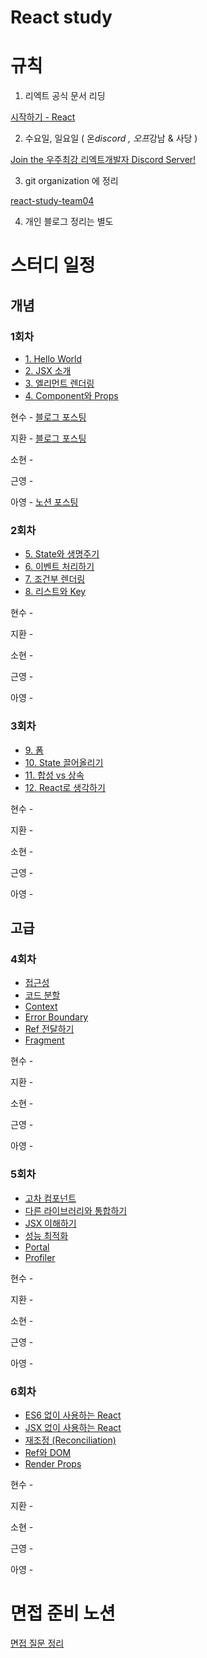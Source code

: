 # React study

# 규칙

1. 리엑트 공식 문서 리딩

[시작하기 - React](https://ko.reactjs.org/docs/getting-started.html)

2. 수요일, 일요일 ( 온*discord , 오프*강남 & 사당 )

[Join the 우주최강 리엑트개발자 Discord Server!](https://discord.gg/dRQU8Kwr)

3. git organization 에 정리

[react-study-team04](https://github.com/react-study-team04)

4. 개인 블로그 정리는 별도

# 스터디 일정

## 개념

### 1회차

- [1. Hello World](https://ko.reactjs.org/docs/hello-world.html)
- [2. JSX 소개](https://ko.reactjs.org/docs/introducing-jsx.html)
- [3. 엘리먼트 렌더링](https://ko.reactjs.org/docs/rendering-elements.html)
- [4. Component와 Props](https://www.notion.so/21e245bc0abb4c69bff4b5dec3218758)

현수 - [블로그 포스팅](https://fe-hyunsu.github.io/react-study-01)

지환 - [블로그 포스팅](https://consolekakao.github.io/%EB%A6%AC%EC%95%A1%ED%8A%B8%EB%B6%80%EC%88%98%EA%B8%B0)

소현 -

근영 -

아영 - [노션 포스팅](https://lime-textbook-f24.notion.site/1-9699e38e929b4a32a42fc323f8e4da2c)

### 2회차

- [5. State와 생명주기](https://ko.reactjs.org/docs/state-and-lifecycle.html)
- [6. 이벤트 처리하기](https://ko.reactjs.org/docs/handling-events.html)
- [7. 조건부 렌더링](https://ko.reactjs.org/docs/conditional-rendering.html)
- [8. 리스트와 Key](https://ko.reactjs.org/docs/lists-and-keys.html)

현수 -

지환 -

소현 -

근영 -

아영 -

### 3회차

- [9. 폼](https://ko.reactjs.org/docs/forms.html)
- [10. State 끌어올리기](https://ko.reactjs.org/docs/lifting-state-up.html)
- [11. 합성 vs 상속](https://ko.reactjs.org/docs/composition-vs-inheritance.html)
- [12. React로 생각하기](https://ko.reactjs.org/docs/thinking-in-react.html)

현수 -

지환 -

소현 -

근영 -

아영 -

## 고급

### 4회차

- [접근성](https://ko.reactjs.org/docs/accessibility.html)
- [코드 분할](https://ko.reactjs.org/docs/code-splitting.html)
- [Context](https://ko.reactjs.org/docs/context.html)
- [Error Boundary](https://www.notion.so/21e245bc0abb4c69bff4b5dec3218758)
- [Ref 전달하기](https://ko.reactjs.org/docs/forwarding-refs.html)
- [Fragment](https://ko.reactjs.org/docs/fragments.html)

현수 -

지환 -

소현 -

근영 -

아영 -

### 5회차

- [고차 컴포넌트](https://ko.reactjs.org/docs/higher-order-components.html)
- [다른 라이브러리와 통합하기](https://ko.reactjs.org/docs/integrating-with-other-libraries.html)
- [JSX 이해하기](https://ko.reactjs.org/docs/jsx-in-depth.html)
- [성능 최적화](https://ko.reactjs.org/docs/optimizing-performance.html)
- [Portal](https://ko.reactjs.org/docs/portals.html)
- [Profiler](https://ko.reactjs.org/docs/profiler.html)

현수 -

지환 -

소현 -

근영 -

아영 -

### 6회차

- [ES6 없이 사용하는 React](https://ko.reactjs.org/docs/react-without-es6.html)
- [JSX 없이 사용하는 React](https://ko.reactjs.org/docs/react-without-jsx.html)
- [재조정 (Reconciliation)](https://ko.reactjs.org/docs/reconciliation.html)
- [Ref와 DOM](https://ko.reactjs.org/docs/refs-and-the-dom.html)
- [Render Props](https://ko.reactjs.org/docs/render-props.html)

현수 -

지환 -

소현 -

근영 -

아영 -

# 면접 준비 노션

[면접 질문 정리](https://www.notion.so/c90d57a0243f453cb27d02aa3c58a798)

